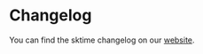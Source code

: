 # Changelog

You can find the sktime changelog on our [website](https://www.sktime.org/en/latest/changelog.html).
